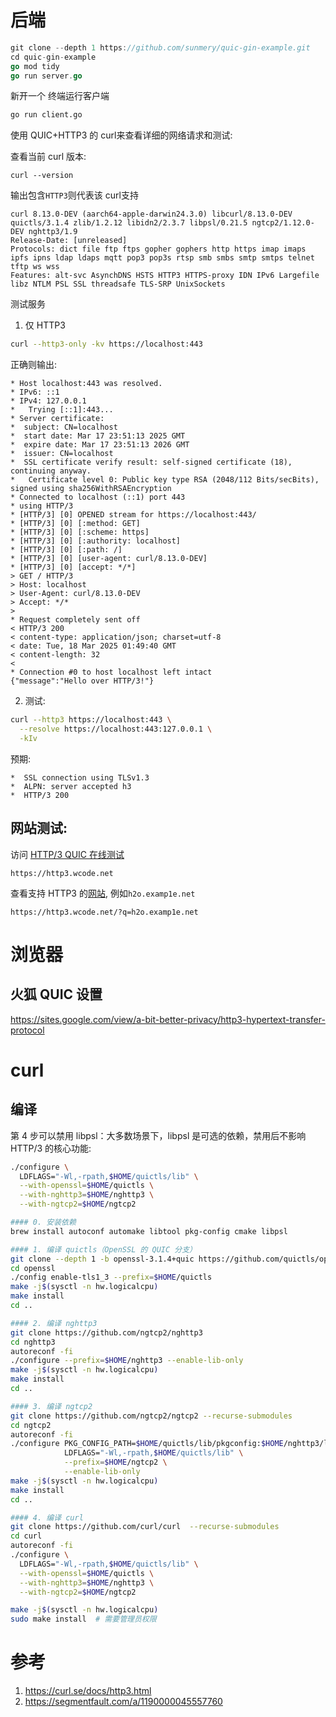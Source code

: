 
# 后端

```go
git clone --depth 1 https://github.com/sunmery/quic-gin-example.git
cd quic-gin-example
go mod tidy
go run server.go
```

新开一个 终端运行客户端
```bash
go run client.go
```

使用 QUIC+HTTP3 的 curl来查看详细的网络请求和测试:

查看当前 curl 版本:
```
curl --version
```
输出包含`HTTP3`则代表该 curl支持
```
curl 8.13.0-DEV (aarch64-apple-darwin24.3.0) libcurl/8.13.0-DEV quictls/3.1.4 zlib/1.2.12 libidn2/2.3.7 libpsl/0.21.5 ngtcp2/1.12.0-DEV nghttp3/1.9
Release-Date: [unreleased]
Protocols: dict file ftp ftps gopher gophers http https imap imaps ipfs ipns ldap ldaps mqtt pop3 pop3s rtsp smb smbs smtp smtps telnet tftp ws wss
Features: alt-svc AsynchDNS HSTS HTTP3 HTTPS-proxy IDN IPv6 Largefile libz NTLM PSL SSL threadsafe TLS-SRP UnixSockets
```

测试服务
1. 仅 HTTP3
```bash
curl --http3-only -kv https://localhost:443
```


正确则输出:
```
* Host localhost:443 was resolved.
* IPv6: ::1
* IPv4: 127.0.0.1
*   Trying [::1]:443...
* Server certificate:
*  subject: CN=localhost
*  start date: Mar 17 23:51:13 2025 GMT
*  expire date: Mar 17 23:51:13 2026 GMT
*  issuer: CN=localhost
*  SSL certificate verify result: self-signed certificate (18), continuing anyway.
*   Certificate level 0: Public key type RSA (2048/112 Bits/secBits), signed using sha256WithRSAEncryption
* Connected to localhost (::1) port 443
* using HTTP/3
* [HTTP/3] [0] OPENED stream for https://localhost:443/
* [HTTP/3] [0] [:method: GET]
* [HTTP/3] [0] [:scheme: https]
* [HTTP/3] [0] [:authority: localhost]
* [HTTP/3] [0] [:path: /]
* [HTTP/3] [0] [user-agent: curl/8.13.0-DEV]
* [HTTP/3] [0] [accept: */*]
> GET / HTTP/3
> Host: localhost
> User-Agent: curl/8.13.0-DEV
> Accept: */*
> 
* Request completely sent off
< HTTP/3 200 
< content-type: application/json; charset=utf-8
< date: Tue, 18 Mar 2025 01:49:40 GMT
< content-length: 32
< 
* Connection #0 to host localhost left intact
{"message":"Hello over HTTP/3!"}                              
```

2. 测试:
```bash
curl --http3 https://localhost:443 \
  --resolve https://localhost:443:127.0.0.1 \
  -kIv
```
预期:
```
*  SSL connection using TLSv1.3
*  ALPN: server accepted h3
*  HTTP/3 200
```

 ## 网站测试:
 访问 [HTTP/3 QUIC 在线测试](https://http3.wcode.net)
```
https://http3.wcode.net
```

查看支持 HTTP3 的[网站]( https://bagder.github.io/HTTP3-test/), 例如`h2o.examp1e.net`
```
https://http3.wcode.net/?q=h2o.examp1e.net
```
# 浏览器

## 火狐 QUIC 设置
https://sites.google.com/view/a-bit-better-privacy/http3-hypertext-transfer-protocol
# curl
## 编译
第 4 步可以禁用 libpsl：大多数场景下，libpsl 是可选的依赖，禁用后不影响 HTTP/3 的核心功能:
```bash
./configure \
  LDFLAGS="-Wl,-rpath,$HOME/quictls/lib" \
  --with-openssl=$HOME/quictls \
  --with-nghttp3=$HOME/nghttp3 \
  --with-ngtcp2=$HOME/ngtcp2
```

```bash
#### 0. 安装依赖
brew install autoconf automake libtool pkg-config cmake libpsl

#### 1. 编译 quictls（OpenSSL 的 QUIC 分支）
git clone --depth 1 -b openssl-3.1.4+quic https://github.com/quictls/openssl
cd openssl
./config enable-tls1_3 --prefix=$HOME/quictls
make -j$(sysctl -n hw.logicalcpu)
make install
cd ..

#### 2. 编译 nghttp3
git clone https://github.com/ngtcp2/nghttp3
cd nghttp3
autoreconf -fi
./configure --prefix=$HOME/nghttp3 --enable-lib-only
make -j$(sysctl -n hw.logicalcpu)
make install
cd ..

#### 3. 编译 ngtcp2
git clone https://github.com/ngtcp2/ngtcp2 --recurse-submodules
cd ngtcp2
autoreconf -fi
./configure PKG_CONFIG_PATH=$HOME/quictls/lib/pkgconfig:$HOME/nghttp3/lib/pkgconfig \
            LDFLAGS="-Wl,-rpath,$HOME/quictls/lib" \
            --prefix=$HOME/ngtcp2 \
            --enable-lib-only
make -j$(sysctl -n hw.logicalcpu)
make install
cd ..

#### 4. 编译 curl
git clone https://github.com/curl/curl  --recurse-submodules
cd curl
autoreconf -fi
./configure \
  LDFLAGS="-Wl,-rpath,$HOME/quictls/lib" \
  --with-openssl=$HOME/quictls \
  --with-nghttp3=$HOME/nghttp3 \
  --with-ngtcp2=$HOME/ngtcp2

make -j$(sysctl -n hw.logicalcpu)
sudo make install  # 需要管理员权限
```
# 参考
1. https://curl.se/docs/http3.html
2. https://segmentfault.com/a/1190000045557760

